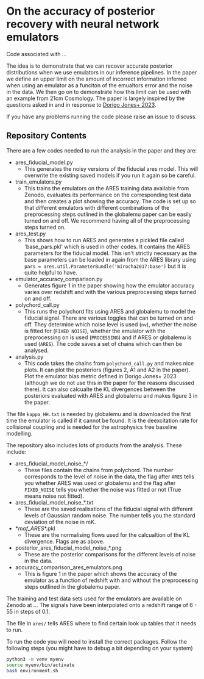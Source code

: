 # On the accuracy of posterior recovery with neural network emulators

Code associated with ...

The idea is to demonstrate that we can recover accurate posterior distributions
when we use emulators in our inference pipelines. In the paper we define
an upper limit on the amount of incorrect information inferred when using an
emulator as a funciton of the emualtors error and the noise in the data. We then
go on to demonstrate how this limit can be used with an example from
21cm Cosmology. The paper is largely inspired by the questions asked in
and in response to [Dorigo Jones+ 2023](https://ui.adsabs.harvard.edu/abs/2023ApJ...959...49D/abstract).

If you have any problems running the code please raise an issue to discuss.

## Repository Contents

There are a few codes needed to run the analysis in the paper and they are:

- ares_fiducial_model.py
    - This generates the noisy versions of the fiducial ares model. This will
    overwrite the existing saved models if you run it again so be careful.
- train_emulators.py 
    - This trains the emulators on the ARES training data available from
    Zenodo, evaluates its performance on the corresponding test data
    and then creates a plot showing the accuracy. The code is set up so that
    different emulators with different combinations of the preprocessing steps
    outlined in the globalemu paper can be easily turned on and off. We 
    recommend having all of the preprocessing steps turned on.
- ares_test.py
    - This shows how to run ARES and generates a pickled file called
    'base_pars.pkl' which is used in other codes. It contains the ARES
    parameters for the fiducial model. This isn't strictly necessary as the
    base parameters can be loaded in again from the ARES library using 
    `pars = ares.util.ParameterBundle('mirocha2017:base')` but it is
    quite helpful to have.
- emulator_accuracy_comparison.py
    - Generates figure 1 in the paper showing how the emulator accuracy
    varies over redshift and with the various preprocessing steps turned on and
    off.
- polychord_call.py
    - This runs the polychord fits using ARES and globalemu to model the fiducial
    signal. There are various toggles that can be turned on and off. They
    determine which noise level is used (`nv`), whether the noise is
    fitted for (`FIXED_NOISE`), whether the emulator with the preprocessing
    on is used (`PROCESSING`) and if ARES or globalemu is used (`ARES`). The
    code saves a set of chains which can then be analysed.
- analysis.py
    - This code takes the chains from `polychord_call.py` and makes nice plots.
    It can plot the posteriors (figures 2, A1 and A2 in the paper). Plot the
    emulator bias metric defined in Dorigo Jones+ 2023 (although we do not use
    this in the paper for the reasons discussed there). It can also calcualte
    the KL divergences between the posteriors evaluated with ARES and globalemu
    and makes figure 3 in the paper.

The file `kappa_HH.txt` is needed by globalemu and is downloaded the first time
the emulator is called if it cannot be found. It is the deexcitation rate for
collisional coupling and is needed for the astrophysics free baseline modelling.

The repository also includes lots of products from the analysis. These include:

- ares_fiducial_model_noise_*/
    - These files contain the chains from polychord. The number corresponds to
    the level of noise in the data, the flag after `ARES` tells you whether
    ARES was used or globalemu and the flag after `FIXED_NOISE` tells you
    whether the noise was fitted or not (True means noise not fitted).
- ares_fiducial_model_noise_*.txt
    - These are the saved realisations of the fiducial signal with different
    levels of Gaussian random noise. The number tells you the standard
    deviation of the noise in mK.
- *_maf_ARES_\*.pkl
    - These are the normalising flows used for the calcualtion of the KL 
    divergence. Flags are as above.
- posterior_ares_fiducial_model_noise_*.png
    - These are the posterior comparisons for the different levels of noise in
    the data.
- accuracy_comparison_ares_emulators.png
    - This is figure 1 in the paper which shows the accuracy of the 
    emulator as a function of redshift with and without the preprocessing steps
    outlined in the globalemu paper.

The training and test data sets used for the emulators are available on
Zenodo at ... The signals have been interpolated onto a redshift range of 6 - 55 in steps
of 0.1.

The file in `ares/` tells ARES where to find certain look up tables that it
needs to run. 

To run the code you will need to install the correct packages. Follow the following
steps (you might have to debug a bit depending on your system)

```bash
python3 -m venv myenv
source myenv/bin/activate
bash environment.sh
```

